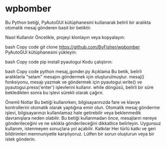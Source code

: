 # wpbomber
Bu Python betiği, PyAutoGUI kütüphanesini kullanarak belirli bir aralıkta otomatik mesaj gönderen basit bir betiktir.

Nasıl Kullanılır
Öncelikle, projeyi klonlayın veya kopyalayın:

bash
Copy code
git clone https://github.com/ByFisher/wpbomber
PyAutoGUI kütüphanesini yükleyin:

bash
Copy code
pip install pyautogui
Kodu çalıştırın:

bash
Copy code
python mesaj_gonder.py
Açıklama
Bu betik, belirli aralıklarla "selam" mesajını göndermek için oluşturulmuştur. mesaj() fonksiyonu, mesajı yazmak ve göndermek için pyautogui.write() ve pyautogui.press('enter') işlevlerini kullanır. while döngüsü, belirli bir süre bekledikten sonra bu işlevi sürekli olarak çağırır.

Önemli Notlar
Bu betiği kullanırken, bilgisayarınızda fare ve klavye kontrollerini otomatik olarak yaptığına emin olun. Otomatik mesaj gönderme işlevi, bilgisayarınızı kullanılamaz hale getirebilir veya beklenmedik davranışlara neden olabilir.
Bu betiği kullanmadan önce, mesajların nereye gönderileceğini ve ne sıklıkla gönderileceğini dikkatlice belirleyin. Uygunsuz kullanım, istenmeyen sonuçlara yol açabilir.
Katkılar
Her türlü katkı ve geri bildirimleri memnuniyetle karşılıyoruz. Lütfen bir sorun oluşturun veya bir istek gönderin.

